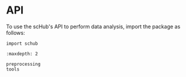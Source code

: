 # API

To use the scHub's API to perform data analysis, import the package as follows:

```
import schub
```

```{toctree}
:maxdepth: 2

preprocessing
tools
```
